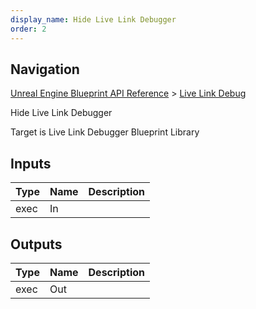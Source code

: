 ```yaml
---
display_name: Hide Live Link Debugger
order: 2
---
```

## Navigation

[Unreal Engine Blueprint API Reference](https://dev.epicgames.com/documentation/en-us/unreal-engine/BlueprintAPI) > [Live Link Debug](https://dev.epicgames.com/documentation/en-us/unreal-engine/BlueprintAPI/LiveLinkDebug)

Hide Live Link Debugger

Target is Live Link Debugger Blueprint Library

## Inputs

| Type | Name | Description |
| --- | --- | --- |
| exec | In |  |

## Outputs

| Type | Name | Description |
| --- | --- | --- |
| exec | Out |  |
